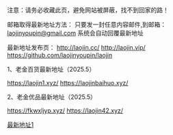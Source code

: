 注意：请务必收藏此页，避免网站被屏蔽，找不到回家的路！

邮箱取得最新地址方法：
只要发一封任意内容邮件,到邮箱：laojinyoupin@gmail.com 系统会自动回覆最新地址

最新地址发布页：
http://laojin.cc/
http://laojin.vip/
https://github.com/laojinyoupin/laojin

1、老金百货最新地址（2025.5）

https://laojin1.xyz/
https://laojinbaihuo.xyz/

2、老金优品最新地址（2025.5）

https://fkwxljyp.xyz/
https://laojin42.xyz/



<div><a href="https://laojin.me" target="_blank">最新地址1</a></div>



